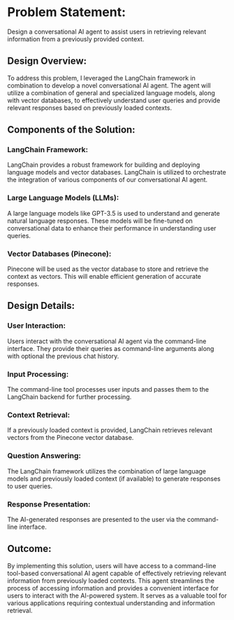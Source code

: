 # Problem Statement:

Design a conversational AI agent to assist users in retrieving relevant information from a previously provided context.

## Design Overview:

To address this problem, I leveraged the LangChain framework in combination to develop a novel conversational AI agent.
 The agent will utilize a combination of general and specialized language models, along with vector databases, 
 to effectively understand user queries and provide relevant responses based on previously loaded contexts.

## Components of the Solution:

### LangChain Framework: 

LangChain provides a robust framework for building and deploying language models and vector databases.
 LangChain is utilized to orchestrate the integration of various components of our conversational AI agent.

### Large Language Models (LLMs):

A large language models like GPT-3.5 is used to understand and generate natural language responses. These models will
 be fine-tuned on conversational data to enhance their performance in understanding user queries.

### Vector Databases (Pinecone): 

Pinecone will be used as the vector database to store and retrieve the context as vectors. This will enable efficient
 generation of accurate responses.

## Design Details:

### User Interaction:

Users interact with the conversational AI agent via the command-line interface. They provide their queries as 
 command-line arguments along with optional the previous chat history.

### Input Processing:

The command-line tool processes user inputs and passes them to the LangChain backend for further processing.

### Context Retrieval:

If a previously loaded context is provided, LangChain retrieves relevant vectors from the Pinecone vector database.

### Question Answering:

The LangChain framework utilizes the combination of large language models and previously loaded context (if available)
 to generate responses to user queries.

### Response Presentation:

The AI-generated responses are presented to the user via the command-line interface.

## Outcome:

By implementing this solution, users will have access to a command-line tool-based conversational AI agent capable of 
 effectively retrieving relevant information from previously loaded contexts. This agent streamlines the process of 
 accessing information and provides a convenient interface for users to interact with the AI-powered system. 
 It serves as a valuable tool for various applications requiring contextual understanding and information retrieval.
